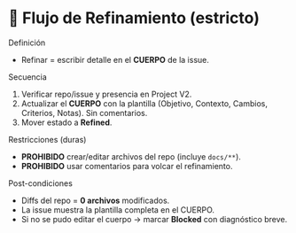 # 🔄 Flujo de Refinamiento (estricto)

Definición
- Refinar = escribir detalle en el **CUERPO** de la issue.

Secuencia
1) Verificar repo/issue y presencia en Project V2.
2) Actualizar el **CUERPO** con la plantilla (Objetivo, Contexto, Cambios,
   Criterios, Notas). Sin comentarios.
3) Mover estado a **Refined**.

Restricciones (duras)
- **PROHIBIDO** crear/editar archivos del repo (incluye `docs/**`).
- **PROHIBIDO** usar comentarios para volcar el refinamiento.

Post-condiciones
- Diffs del repo = **0 archivos** modificados.
- La issue muestra la plantilla completa en el CUERPO.
- Si no se pudo editar el cuerpo → marcar **Blocked** con diagnóstico breve.
